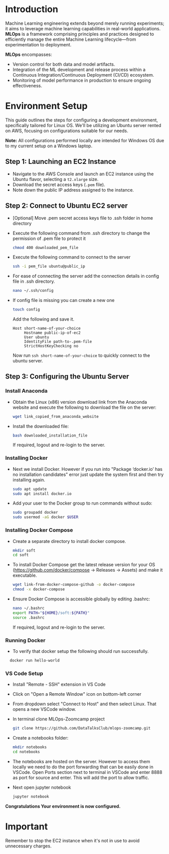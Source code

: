 # Introduction

Machine Learning engineering extends beyond merely running experiments; it aims to leverage machine learning capabilities in real-world applications. **MLOps** is a framework comprising principles and practices designed to efficiently manage the entire Machine Learning lifecycle—from experimentation to deployment.

**MLOps** encompasses:

- Version control for both data and model artifacts.
- Integration of the ML development and release process within a Continuous Integration/Continuous Deployment (CI/CD) ecosystem.
- Monitoring of model performance in production to ensure ongoing effectiveness.


# Environment Setup

This guide outlines the steps for configuring a development environment, specifically tailored for Linux OS. We'll be utilizing an Ubuntu server rented on AWS, focusing on configurations suitable for our needs.

**Note:** All configurations performed locally are intended for Windows OS due to my current setup on a Windows laptop.

## Step 1: Launching an EC2 Instance

- Navigate to the AWS Console and launch an EC2 instance using the Ubuntu flavor, selecting a `t2.xlarge` size.
- Download the secret access keys (`.pem` file).
- Note down the public IP address assigned to the instance.


## Step 2: Connect to Ubuntu EC2 server ##

* [Optional] Move .pem secret access keys file to .ssh folder in home directory
* Execute the following command from .ssh directory to change the permission of .pem file to protect it

  ``` sh
  chmod 400 downloaded_pem_file
  ```

* Execute the following command to connect to the server

  ``` sh
  ssh -i pem_file ubuntu@public_ip
  ```

* For ease of connecting the server add the connection details in config file in .ssh directory.

  ``` sh
  nano ~/.ssh/config
  ```

* If config file is missing you can create a new one

  ``` sh
  touch config
  ```

  Add the following and save it.

  ```
  Host short-name-of-your-choice
       Hostname public-ip-of-ec2
       User ubuntu
       IdentityFile path-to-.pem-file
       StrictHostKeyChecking no
  ```

  Now run ```ssh short-name-of-your-choice``` to quickly connect to the ubuntu server. 


## Step 3: Configuring the Ubuntu Server ##

### Install Anaconda ###

* Obtain the Linux (x86) version download link from the Anaconda website and execute the following to download the file on the server:

  ``` sh
  wget link_copied_from_anaconda_website
  ```

* Install the downloaded file:

  ``` sh
  bash downloaded_installation_file
  ```

  If required, logout and re-login to the server.

### Installing Docker ###

* Next we install Docker. However if you run into "Package ‘docker.io’ has no installation candidates" error just update the system first and then try installing again.

  ``` sh
  sudo apt update
  sudo apt install docker.io
  ```

* Add your user to the Docker group to run commands without sudo:

  ``` sh
  sudo groupadd docker
  sudo usermod -aG docker $USER
  ```

### Installing Docker Compose ###

* Create a separate directory to install docker compose.

  ``` sh
  mkdir soft
  cd soft
  ```

* To install Docker Compose get the latest release version for your OS (https://github.com/docker/compose -> Releases -> Assets) and make it executable.

  ``` sh
  wget link-from-docker-compose-github -o docker-compose
  chmod -x docker-compose
  ```

* Ensure Docker Compose is accessible globally by editing .bashrc:

  ``` sh
  nano ~/.bashrc
  export PATH="${HOME}/soft:${PATH}"
  source .bashrc
  ```

  If required, logout and re-login to the server.

### Running Docker ###

* To verify that docker setup the following should run successfully.

``` sh
  docker run hello-world
```

### VS Code Setup ###

* Install "Remote - SSH" extension in VS Code
* Click on "Open a Remote Window" icon on bottom-left corner
* From dropdown select "Connect to Host" and then select Linux. That opens a new VSCode window.
* In terminal clone MLOps-Zoomcamp project

  ``` sh
  git clone https://github.com/DataTalksClub/mlops-zoomcamp.git
  ```

* Create a notebooks folder:

  ``` sh
  mkdir notebooks
  cd notebooks
  ```

* The notebooks are hosted on the server. However to access them locally we need to do the port forwarding that can be easily done in VSCode. Open Ports section next to terminal in VSCode and enter 8888 as port for source and enter. This will add the port to allow traffic.
* Next open jupyter notebook

  ``` sh
  jupyter notebook
  ```

**Congratulations Your environment is now configured.**


# Important #
Remember to stop the EC2 instance when it's not in use to avoid unnecessary charges.